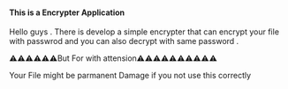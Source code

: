 
<h4>This is a Encrypter Application </h4>

Hello guys . There is develop a simple encrypter that can encrypt your file with passwrod and you can also decrypt with same password . 

⚠️⚠️⚠️⚠️⚠️⚠️But For with attension⚠️⚠️⚠️⚠️⚠️⚠️⚠️⚠️⚠️⚠️

Your File might be parmanent Damage if you not use this correctly 